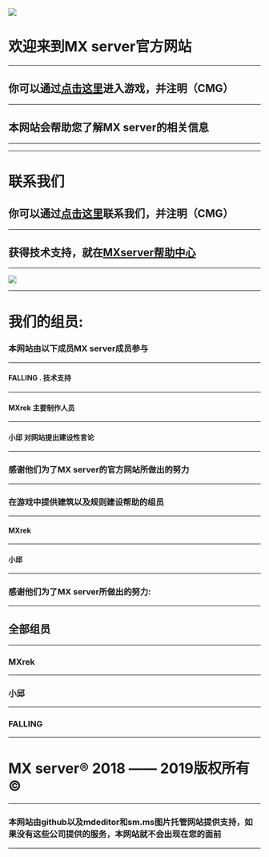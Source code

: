 ![](https://i.loli.net/2019/06/09/5cfc7f8206b8532610.jpg)
# 欢迎来到MX server官方网站

------------

## 你可以通过[点击这里](https://shang.qq.com/wpa/qunwpa?idkey=c94c9018694578ff2c6ee406d87a13a0adeff09ab5c792aeecb568e0a706e00b "点击这里")进入游戏，并注明（CMG）


------------



## 本网站会帮助您了解MX server的相关信息 

------------


------------

# 联系我们
## 你可以通过[点击这里](https://shang.qq.com/wpa/qunwpa?idkey=c94c9018694578ff2c6ee406d87a13a0adeff09ab5c792aeecb568e0a706e00b "点击这里")联系我们，并注明（CMG）


------------

## 获得技术支持，就在[MXserver帮助中心](mxserverhelp.github.io "MXserver帮助中心")

------------
![](https://i.loli.net/2019/06/09/5cfc7ce6ce64398838.jpg)



------------
# 我们的组员:


### 本网站由以下成员MX server成员参与

------------


#### FALLING . 技术支持

------------


#### MXrek 主要制作人员

------------


#### 小邱 对网站提出建设性言论

------------


### 感谢他们为了MX server的官方网站所做出的努力

------------

###  在游戏中提供建筑以及规则建设帮助的组员

------------


####  MXrek

------------


####  小邱

------------





###  感谢他们为了MX server所做出的努力:
------------

##  全部组员

------------


###  MXrek

------------



###  小邱

------------


###  FALLING 

------------


#  MX server&reg; 2018 —— 2019版权所有&copy;

------------



###  本网站由github以及mdeditor和sm.ms图片托管网站提供支持，如果没有这些公司提供的服务，本网站就不会出现在您的面前

------------
